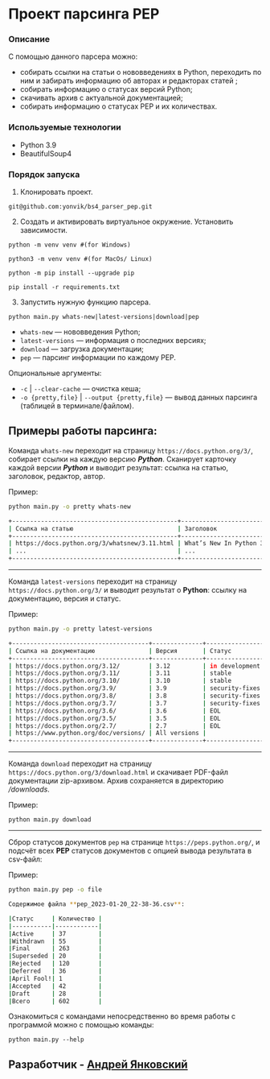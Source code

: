 # Проект парсинга PEP

### Описание
С помощью данного парсера можно:
 - cобирать ссылки на статьи о нововведениях в Python, переходить по ним и забирать информацию об авторах и редакторах статей ;
 - собирать информацию о статусах версий Python;
 - скачивать архив с актуальной документацией;
 - собирать информацию о статусах PEP и их количествах.
 
 ### Используемые технологии
  - Python 3.9
  - BeautifulSoup4
  
 ### Порядок запуска
 1. Клонировать проект.
 ```
 git@github.com:yonvik/bs4_parser_pep.git
 ```
 2. Создать и активировать виртуальное окружение. Установить зависимости.
 ```
 python -m venv venv #(for Windows)
 ```
 ```
 python3 -m venv venv #(for MacOs/ Linux)
 ```
 ```
 python -m pip install --upgrade pip
 ```
 ```
 pip install -r requirements.txt
 ```
 3. Запустить нужную функцию парсера.
 ```
 python main.py whats-new|latest-versions|download|pep 
 ```
  - ```whats-new``` — нововведения Python;
  - ```latest-versions``` — информация о последних версиях;
  - ```download``` — загрузка документации;
  - ```pep``` — парсинг информации по каждому PEP.

 Опциональные аргументы:
  - ```-c``` | ```--clear-cache``` — очистка кеша;
  - ```-o {pretty,file}``` | ```--output {pretty,file}``` — вывод данных парсинга (таблицей в терминале/файлом).

## Примеры работы парсинга:

Команда ```whats-new``` переходит на страницу ```https://docs.python.org/3/```, собирает ссылки на каждую версию ***Python***. 
Сканирует карточку каждой версии ***Python*** и выводит результат: ссылка на статью, заголовок, редактор, автор.

Пример:
```bash
python main.py -o pretty whats-new

+----------------------------------------------+---------------------------+-----------------------------------------------------------------------+
| Ссылка на статью                             | Заголовок                 | Редактор, Автор                                                       |
+----------------------------------------------+---------------------------+-----------------------------------------------------------------------+
| https://docs.python.org/3/whatsnew/3.11.html | What’s New In Python 3.11 |  Release 3.11.1  Date January  20, 2023  Editor Pablo Galindo Salgado |
| ...                                          | ...                       |  ...                                                                  |
+----------------------------------------------+---------------------------+-----------------------------------------------------------------------+
```
---

Команда ```latest-versions``` переходит на страницу ```https://docs.python.org/3/``` и выводит результат о **Python**: ссылку на документацию, версия и статус.


Пример:
```bash
python main.py -o pretty latest-versions

+--------------------------------------+--------------+----------------+
| Ссылка на документацию               | Версия       | Статус         |
+--------------------------------------+--------------+----------------+
| https://docs.python.org/3.12/        | 3.12         | in development |
| https://docs.python.org/3.11/        | 3.11         | stable         |
| https://docs.python.org/3.10/        | 3.10         | stable         |
| https://docs.python.org/3.9/         | 3.9          | security-fixes |
| https://docs.python.org/3.8/         | 3.8          | security-fixes |
| https://docs.python.org/3.7/         | 3.7          | security-fixes |
| https://docs.python.org/3.6/         | 3.6          | EOL            |
| https://docs.python.org/3.5/         | 3.5          | EOL            |
| https://docs.python.org/2.7/         | 2.7          | EOL            |
| https://www.python.org/doc/versions/ | All versions |                |
+--------------------------------------+--------------+----------------+
```
---
Команда ```download``` переходит на страницу ```https://docs.python.org/3/download.html``` и скачивает PDF-файл документации zip-архивом. Архив сохраняется в директорию */downloads*.

Пример:
```
python main.py download
```
---
Сброр статусов документов ```pep``` на странице ```https://peps.python.org/```, и подсчёт всех **PEP** статусов документов с опцией вывода результата в csv-файл:


Пример:
```bash
python main.py pep -o file

Содержимое файла **pep_2023-01-20_22-38-36.csv**:

|Статус     | Количество |
|-----------|------------|
|Active     | 37         |
|Withdrawn  | 55         |
|Final      | 263        |
|Superseded | 20         |
|Rejected   | 120        |
|Deferred   | 36         |
|April Fool!| 1          |
|Accepted   | 42         |
|Draft      | 28         |
|Всего      | 602        |
```
Ознакомиться с командами непосредственно во время работы с программой можно с помощью команды:
```
python main.py --help
```
 
 ## Разработчик - [Андрей Янковский](https://github.com/yonvik) ##
